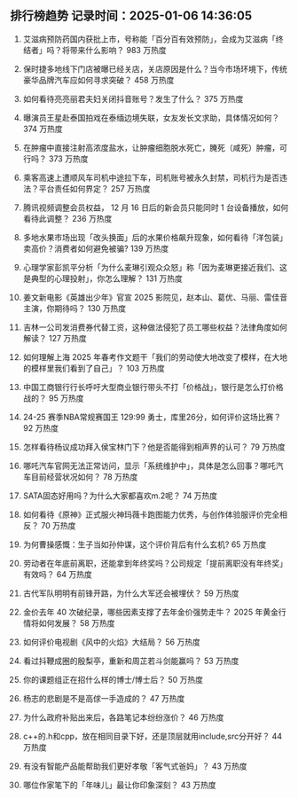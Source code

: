 
## 排行榜趋势 记录时间：2025-01-06 14:36:05
  
  1. 艾滋病预防药国内获批上市，号称能「百分百有效预防」，会成为艾滋病「终结者」吗？将带来什么影响？ 983 万热度
    
  2. 保时捷多地线下门店被曝已经关店，关店原因是什么？当今市场环境下，传统豪华品牌汽车应如何寻求突破？ 458 万热度
    
  3. 如何看待亮亮丽君夫妇关闭抖音账号？发生了什么？ 375 万热度
    
  4. 曝演员王星赴泰国拍戏在泰缅边境失联，女友发长文求助，具体情况如何？ 374 万热度
    
  5. 在肿瘤中直接注射高浓度盐水，让肿瘤细胞脱水死亡，腌死（咸死）肿瘤，可行吗？ 373 万热度
    
  6. 乘客高速上遭顺风车司机中途拉下车，司机账号被永久封禁，司机行为是否违法？平台责任如何界定？ 257 万热度
    
  7. 腾讯视频调整会员权益， 12 月 16 日后的新会员只能同时 1 台设备播放，如何看待此调整？ 236 万热度
    
  8. 多地水果市场出现「改头换面」后的水果价格飙升现象，如何看待「洋包装」卖高价？消费者如何避免被骗? 139 万热度
    
  9. 心理学家彭凯平分析「为什么麦琳引观众众怒」称「因为麦琳更接近我们、这是典型的心理投射」，你怎么理解？ 131 万热度
    
  10. 姜文新电影《英雄出少年》官宣 2025 影院见，赵本山、葛优、马丽、雷佳音主演，你期待吗？ 130 万热度
    
  11. 吉林一公司发消费券代替工资，这种做法侵犯了员工哪些权益？法律角度如何解读？ 127 万热度
    
  12. 如何理解上海 2025 年春考作文题干「我们的劳动使大地改变了模样，在大地的模样里我们看到了自己」？ 103 万热度
    
  13. 中国工商银行行长呼吁大型商业银行带头不打「价格战」，银行是怎么打价格战的？ 95 万热度
    
  14. 24-25 赛季NBA常规赛国王 129:99 勇士，库里26分，如何评价这场比赛？ 92 万热度
    
  15. 怎样看待杨议成功拜入侯宝林门下？他是否能得到相声界的认可？ 79 万热度
    
  16. 哪吒汽车官网无法正常访问，显示「系统维护中」，具体是怎么回事？哪吒汽车目前经营状况如何？ 78 万热度
    
  17. SATA固态好用吗？为什么大家都喜欢m.2呢？ 74 万热度
    
  18. 如何看待《原神》正式服火神玛薇卡跑图能力优秀，与创作体验服评价完全相反？ 70 万热度
    
  19. 为何曹操感慨：生子当如孙仲谋，这个评价背后有什么玄机? 65 万热度
    
  20. 劳动者在年底前离职，还能拿到年终奖吗？公司规定「提前离职没有年终奖」有效吗？ 64 万热度
    
  21. 古代军队明明有前锋开路，为什么大军还会被埋伏？ 59 万热度
    
  22. 金价去年 40 次破纪录，哪些因素支撑了去年金价强势走牛？ 2025 年黄金行情将如何发展？ 58 万热度
    
  23. 如何评价电视剧《风中的火焰》大结局？ 56 万热度
    
  24. 看过抖鞭成圈的殷梨亭，重新和周芷若斗剑能赢吗？ 53 万热度
    
  25. 你的课题组正在招什么样的博士/博士后？ 50 万热度
    
  26. 杨志的悲剧是不是高俅一手造成的？ 47 万热度
    
  27. 为什么政府补贴出来后，各路笔记本纷纷涨价？ 46 万热度
    
  28. c++的.h和cpp，放在相同目录下好，还是顶层就用include,src分开好？ 44 万热度
    
  29. 有没有智能产品能帮助我们更好孝敬「客气式爸妈」？ 43 万热度
    
  30. 哪位作家笔下的「年味儿」最让你印象深刻？ 43 万热度
    
